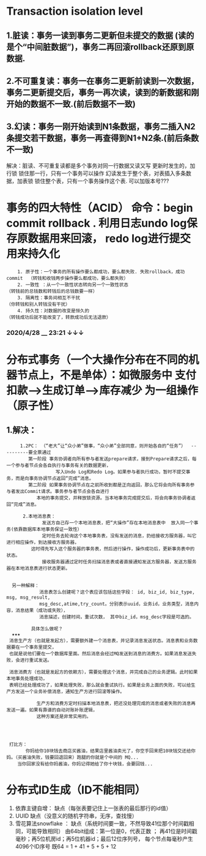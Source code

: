 # Transaction isolation level
   ## 1.脏读：事务一读到事务二更新但未提交的数据 (读的是个“中间脏数据”)，事务二再回滚rollback还原到原数据.
   ## 2.不可重复读：事务一在事务二更新前读到一次数据，事务二更新提交后，事务一再次读，读到的新数据和刚开始的数据不一致.(前后数据不一致)
   ## 3.幻读：事务一刚开始读到N1条数据，事务二插入N2条提交若干数据，事务一再查得到N1+N2条.(前后条数不一致)
   
   解决：脏读、不可重复读都是多个事务对同一行数据又读又写 更新时发生的，加行锁 锁住那一行，只有一个事务可以操作
         幻读发生于整个表，对表插入多条数据，加表锁 锁住整个表，只有一个事务操作这个表.        可以加版本号???
         
         
 # 事务的四大特性（ACID）  命令：begin   commit   rollback .     利用日志undo log保存原数据用来回滚， redo log进行提交用来持久化
      
        1. 原子性：一个事务的所有操作要么都成功，要么都失败. 失败rollback，成功commit  （转钱和收钱两步操作要么都成功，要么都失败）
        2. 一致性 ：从一个一致性状态转向另一个一致性状态                              （转钱前的总钱数和转钱后的总钱数要一样）
        3. 隔离性：事务间相互不干扰                                                 （你转钱和别人转钱没有干扰）
        4. 持久性：对数据的改变是恒久的                                              （转钱成功后就不能改变了，转款成功后无法退款）
   
   
  ###  2020/4/28 __   23:21     ↓↓↓
 # 分布式事务（一个大操作分布在不同的机器节点上，不是单体）：如微服务中   支付扣款-->生成订单-->库存减少  为一组操作（原子性）
 ##   1.解决：
         1.2PC： （“老大”让“众小弟”做事，“众小弟”全部同意，则开始各自的“任务”）  ----------要全票通过
            第一阶段 事务协调者向所有参与者发送prepare请求，接到Prepare请求之后，每一个参与者节点会各自执行与事务有关的数据更新，
                      写入Undo Log和Redo Log。如果参与者执行成功，暂时不提交事务，而是向事务协调节点返回“完成”消息。
            第二阶段 如果事务协调节点在之前所收到都是正向返回，那么它将会向所有事务参与者发出Commit请求。事务参与者节点会各自进行
               本地的事务提交，并释放锁资源。当本地事务完成提交后，将会向事务协调者返回“完成”消息。
 
          2.本地消息表：
                 发送方自己存一个本地消息表，把“大操作”存在本地消息表中  放入同一个事务(依靠数据库本地事务保证一致性）
                 定时任务去轮询这个本地事务表，没有发送的消息，扔给接收方服务器，叫它进行相应操作，到达接收方服务器，
             这时得先写入这个服务器的事务表，然后进行操作，操作成功后，更新事务表中的状态。
                 接收服务器通过定时任务扫描消息表或者直接通知发送方服务器，发送方服务器在本地消息表进行状态更新。
                
                
      另一种解释：
                消息表怎么创建呢？这个表应该包括这些字段： id, biz_id, biz_type, msg, msg_result, 
                msg_desc,atime,try_count。分别表示uuid，业务id，业务类型，消息内容，消息结果（成功或失败），
                消息描述，创建时间，重试次数， 其中biz_id，msg_desc字段是可选的。
                
             具体怎么做呢？
      ★★★       
     消息生产方（也就是发起方），需要额外建一个消息表，并记录消息发送状态。消息表和业务数据要在一个事务里提交，
     也就是说他们要在一个数据库里面。然后消息会经过MQ发送到消息的消费方。如果消息发送失败，会进行重试发送。

     消息消费方（也就是发起方的依赖方），需要处理这个消息，并完成自己的业务逻辑。此时如果本地事务处理成功，
     表明已经处理成功了，如果处理失败，那么就会重试执行。如果是业务上面的失败，可以给生产方发送一个业务补偿消息，通知生产方进行回滚等操作。

               生产方和消费方定时扫描本地消息表，把还没处理完成的消息或者失败的消息再发送一遍。如果有靠谱的自动对账补账逻辑，
               这种方案还是非常实用的。
               
               
               
               
     打比方：
           你妈给你10块钱去商店买酱油，结果店里酱油卖光了，你空手回来把10块钱交还给你妈。（买酱油失败，钱要回退回来）跑腿的你就是个中间的 MQ...
        当你回家没有给你妈酱油，你妈记得她给了你十块钱，会要回钱...
                
# 分布式ID生成（ID不能相同）
 1. 依靠主键自增：    缺点（每张表要记住上一张表的最后那行的id值）
 2. UUID             缺点（没意义的随机字符串，无序，查找慢）
 3. 雪花算法snowflake   ：  缺点（系统时间要一致，不然导致41位那个时间戳相同，可能导致相同）
        由64bit组成：第一位是0，代表正数 ； 再41位是时间戳毫秒；再5位机房id；再5位机器id；最后12位序列号， 每个节点每毫秒产生4096个ID序号
        既64 = 1 + 41 + 5 + 5 + 12
